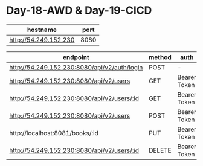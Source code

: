 # Day-18-AWD & Day-19-CICD

hostname | port
------------- | -------------
http://54.249.152.230 | 8080

endpoint  | method | auth | request body
------------- | ------------- | ------------- | -------------
http://54.249.152.230:8080/api/v2/auth/login | POST | - | {"password":"password","phone":"08123456789"}
http://54.249.152.230:8080/api/v2/users | GET | Bearer Token | 
http://54.249.152.230:8080/api/v2/users/:id | GET | Bearer Token | 
http://54.249.152.230:8080/api/v2/users | POST | Bearer Token | {"name":"riko","email":"hendra@gmail.com","phone":"0891234567","password":"password"}
http://localhost:8081/books/:id | PUT | Bearer Token | {"id": 5,"name":"riko","email":"hendra@gmail.com","phone":"123123123","password":"password"}
http://54.249.152.230:8080/api/v2/users/:id | DELETE | Bearer Token | 

